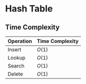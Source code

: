 # Hash Table

## Time Complexity
| Operation | Time Complexity |
| --------- | --------------- |
| Insert    | $O(1)$            |
| Lookup    | $O(1)$            |
| Search    | $O(1)$            |
| Delete    | $O(1)$            |